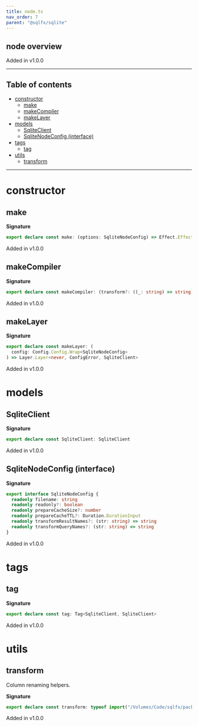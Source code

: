 ```yaml
---
title: node.ts
nav_order: 7
parent: "@sqlfx/sqlite"
---
```


## node overview

Added in v1.0.0

---

<h2 class="text-delta">Table of contents</h2>

- [constructor](#constructor)
  - [make](#make)
  - [makeCompiler](#makecompiler)
  - [makeLayer](#makelayer)
- [models](#models)
  - [SqliteClient](#sqliteclient)
  - [SqliteNodeConfig (interface)](#sqlitenodeconfig-interface)
- [tags](#tags)
  - [tag](#tag)
- [utils](#utils)
  - [transform](#transform)

---

# constructor

## make

**Signature**

```ts
export declare const make: (options: SqliteNodeConfig) => Effect.Effect<Scope, never, SqliteClient>
```

Added in v1.0.0

## makeCompiler

**Signature**

```ts
export declare const makeCompiler: (transform?: ((_: string) => string) | undefined) => Statement.Compiler
```

Added in v1.0.0

## makeLayer

**Signature**

```ts
export declare const makeLayer: (
  config: Config.Config.Wrap<SqliteNodeConfig>
) => Layer.Layer<never, ConfigError, SqliteClient>
```

Added in v1.0.0

# models

## SqliteClient

**Signature**

```ts
export declare const SqliteClient: SqliteClient
```

Added in v1.0.0

## SqliteNodeConfig (interface)

**Signature**

```ts
export interface SqliteNodeConfig {
  readonly filename: string
  readonly readonly?: boolean
  readonly prepareCacheSize?: number
  readonly prepareCacheTTL?: Duration.DurationInput
  readonly transformResultNames?: (str: string) => string
  readonly transformQueryNames?: (str: string) => string
}
```

Added in v1.0.0

# tags

## tag

**Signature**

```ts
export declare const tag: Tag<SqliteClient, SqliteClient>
```

Added in v1.0.0

# utils

## transform

Column renaming helpers.

**Signature**

```ts
export declare const transform: typeof import("/Volumes/Code/sqlfx/packages/sql/src/Transform")
```

Added in v1.0.0
